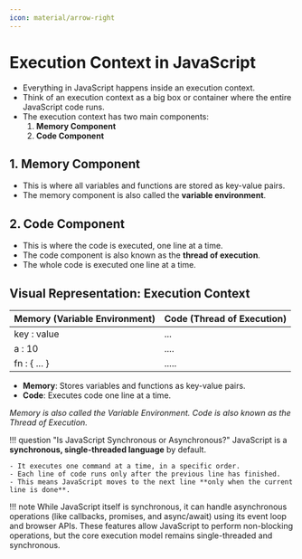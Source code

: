 ```yaml
---
icon: material/arrow-right
---
```



# Execution Context in JavaScript

- Everything in JavaScript happens inside an execution context.
- Think of an execution context as a big box or container where the entire JavaScript code runs.
- The execution context has two main components:
    1. **Memory Component**
    2. **Code Component**

## 1. Memory Component
- This is where all variables and functions are stored as key-value pairs.
- The memory component is also called the **variable environment**.

## 2. Code Component
- This is where the code is executed, one line at a time.
- The code component is also known as the **thread of execution**.
- The whole code is executed one line at a time.

## Visual Representation: Execution Context

| Memory (Variable Environment)| Code (Thread of Execution)     |
|------------------------------|---------------------------------|
| key : value                  | ...                             |
| a : 10                       | ....                             |
| fn : { ... }                 | .....                          |

- **Memory**: Stores variables and functions as key-value pairs.
- **Code**: Executes code one line at a time.

*Memory is also called the Variable Environment. Code is also known as the Thread of Execution.*

!!! question "Is JavaScript Synchronous or Asynchronous?"
    JavaScript is a **synchronous, single-threaded language** by default.

    - It executes one command at a time, in a specific order.
    - Each line of code runs only after the previous line has finished.
    - This means JavaScript moves to the next line **only when the current line is done**.

!!! note
    While JavaScript itself is synchronous, it can handle asynchronous operations (like callbacks, promises, and async/await) using its event loop and browser APIs. These features allow JavaScript to perform non-blocking operations, but the core execution model remains single-threaded and synchronous.

